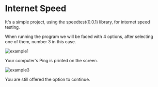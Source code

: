 <h1>Internet Speed</h1>
<p>It's a simple project, using the speedtest(0.0.1) library, for internet speed testing.</p>
<p>When running the program we will be faced with 4 options, after selecting one of them, number 3 in this case.</p>
<image src="images/image1.png" alt="example1">
<p>Your computer's Ping is printed on the screen.</p>
<image src="images/image2.png" alt="example3">
<p>You are still offered the option to continue.</p>
